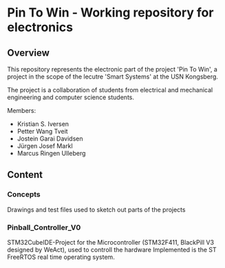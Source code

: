 # Pin To Win - Working repository for electronics

## Overview

This repository represents the electronic part of the project 'Pin To Win', a project in the scope of the lecutre 'Smart Systems' at the USN Kongsberg. 

The project is a collaboration of students from electrical and mechanical engineering and computer science students. 

Members: 
* Kristian S. Iversen
* Petter Wang Tveit
* Jostein Garai Davidsen
* Jürgen Josef Markl
* Marcus Ringen Ulleberg


## Content

### Concepts

Drawings and test files used to sketch out parts of the projects


### Pinball_Controller_V0

STM32CubeIDE-Project for the Microcontroller (STM32F411,  BlackPill V3 designed by WeAct), used to controll the hardware
Implemented is the ST FreeRTOS real time operating system.





